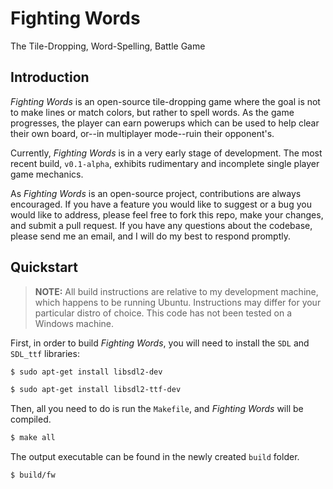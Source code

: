# Fighting Words
The Tile-Dropping, Word-Spelling, Battle Game

## Introduction

*Fighting Words* is an open-source tile-dropping game where the goal is not to 
make lines or match colors, but rather to spell words. As the game progresses, 
the player can earn powerups which can be used to help clear their own board, 
or--in multiplayer mode--ruin their opponent's.

Currently, *Fighting Words* is in a very early stage of development. The most
recent build, `v0.1-alpha`, exhibits rudimentary and incomplete single player
game mechanics.

As *Fighting Words* is an open-source project, contributions are always
encouraged. If you have a feature you would like to suggest or a bug you would
like to address, please feel free to fork this repo, make your changes, and 
submit a pull request. If you have any questions about the codebase, please send
me an email, and I will do my best to respond promptly.

## Quickstart

> **NOTE:** All build instructions are relative to my development machine, which
> happens to be running Ubuntu. Instructions may differ for your particular
> distro of choice. This code has not been tested on a Windows machine.

First, in order to build *Fighting Words*, you will need to install the `SDL`
and `SDL_ttf` libraries:

```bash
$ sudo apt-get install libsdl2-dev 
```

```bash
$ sudo apt-get install libsdl2-ttf-dev
```

Then, all you need to do is run the `Makefile`, and *Fighting Words* will
be compiled. 

```bash
$ make all
```

The output executable can be found in the newly created `build` folder.

```bash
$ build/fw
```
